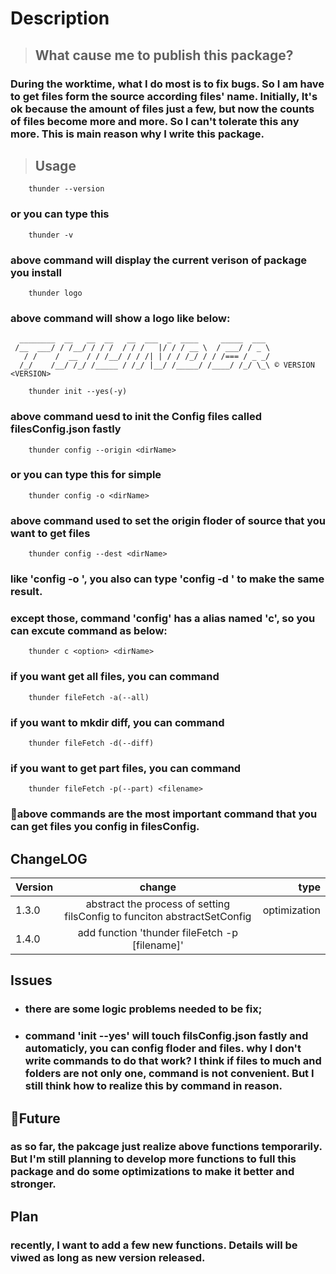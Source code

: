 <h1>Description</h1>

> <h2> What cause me to publish this package?</h2>
<h3> During the worktime, what I do most is to fix bugs. So I am have to get files form the source according files' name. Initially, It's ok because the amount of files just a few, but now the counts of files become more and more. So I can't tolerate this any more. This is main reason why I write this package.</h3>

> <h2>Usage</h2>

```shell
    thunder --version
```
### or you can type this
```shell
    thunder -v
```
### above command will display the current verison of package you install

```shell
    thunder logo
```
### above command will show a logo like below:
```
  ________  __   __  __   __  ___  _  ____     _____  ___
 /__  ___/ / /__/ / / /  / / /   |/ / / __ \  / ___/ / _ \
   / /    /  __  / / /__/ / / /| | / / /_/ / / /=== / _ _/
  /_/    /__/ /_/ /_____ / /_/ |__/ /_____/ /____/ /_/ \_\ © VERSION <VERSION>
```

```shell
    thunder init --yes(-y)
```
### above command uesd to init the Config files called filesConfig.json fastly

```shell
    thunder config --origin <dirName>
```
### or you can type this for simple
```shell
    thunder config -o <dirName>
```
### above command used to set the origin floder of source that you want to get files

```shell
    thunder config --dest <dirName>
```
### like 'config -o <dirName>', you also can type 'config -d <dirName>' to make the same result.

### except those, command 'config' has a alias named 'c', so you can excute command as below:
```shell
    thunder c <option> <dirName>
```
### if you want get all files, you can command
```shell
    thunder fileFetch -a(--all)
```
### if you want to mkdir diff, you can command
```shell
    thunder fileFetch -d(--diff)
```
### if you want to get part files, you can command
```shell
    thunder fileFetch -p(--part) <filename>
```

### 🚩above commands are the most important command that you can get files you config in filesConfig.

<h2>ChangeLOG</h2>

Version|change|type|
---|:--:|---:
1.3.0|abstract the process of setting filsConfig to funciton abstractSetConfig|optimization
1.4.0|add function 'thunder fileFetch -p [filename]'

<h2>Issues</h2>

+ <h3>there are some logic problems needed to be fix;</h3>
+ <h3>command 'init --yes' will touch filsConfig.json fastly and automaticly, you can config floder and files. why I don't write commands to do that work? I think if files to much and folders are not only one, command is not convenient. But I still think how to realize this by command in reason.</h3>

<h2>🌈Future</h2>

### as so far, the pakcage just realize above functions temporarily. But I'm still planning to develop more functions to full this package and do some optimizations to make it better and stronger. 

<h2>Plan</h2>

### recently, I want to add a few new functions. Details will be viwed as long as new version released.